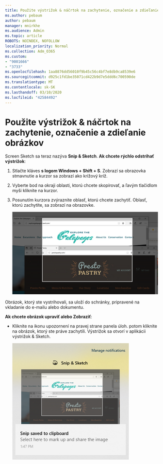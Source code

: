```yaml
---
title: Použite výstrižok & náčrtok na zachytenie, označenie a zdieľanie obrázkov
ms.author: pebaum
author: pebaum
manager: mnirkhe
ms.audience: Admin
ms.topic: article
ROBOTS: NOINDEX, NOFOLLOW
localization_priority: Normal
ms.collection: Adm_O365
ms.custom:
- "9001666"
- "3733"
ms.openlocfilehash: 1aa8876dd56010f9b45c56c4bf7e8db9ca8539e6
ms.sourcegitcommit: d925c1fd1be35071cd422b9d7e5ddd6c700590de
ms.translationtype: MT
ms.contentlocale: sk-SK
ms.lasthandoff: 03/10/2020
ms.locfileid: "42584492"
---
```

# <a name="use-snip--sketch-to-capture-mark-up-and-share-images"></a>Použite výstrižok & náčrtok na zachytenie, označenie a zdieľanie obrázkov

Screen Sketch sa teraz nazýva **Snip & Sketch**. **Ak chcete rýchlo odstrihať výstrižok**:

1. Stlačte kláves **s logom Windows + Shift + S**. Zobrazí sa obrazovka stmavnutie a kurzor sa zobrazí ako krížový kríž. 

2. Vyberte bod na okraji oblasti, ktorú chcete skopírovať, a ľavým tlačidlom myši kliknite na kurzor. 

3. Posunutím kurzora zvýraznite oblasť, ktorú chcete zachytiť. Oblasť, ktorú zachytíte, sa zobrazí na obrazovke.

   ![obrázok zvýrazneného výberu](media/snipone.png)

Obrázok, ktorý ste vystrihovali, sa uloží do schránky, pripravené na vkladanie do e-mailu alebo dokumentu. 

**Ak chcete obrázok upraviť alebo Zobraziť**: 

- Kliknite na ikonu upozornení na pravej strane panela úloh. potom kliknite na obrázok, ktorý ste práve zachytili. Výstrižok sa otvorí v aplikácii výstrižok & Sketch.

   ![Obrázok zobrazenia obrázkov v aplikácii na vystrihovanie](media/sniptwo.png)
